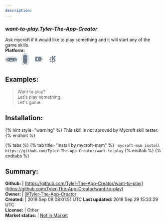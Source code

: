 ```yaml
---
description: 
---
```


### _want-to-play.Tyler-The-App-Creator_  
Ask mycroft if it would like to play something and it will start any of the game skills.  
**Platform:**  
 ![Mark I](../.gitbook/assets/mark-1-icon.png)  ![Mark II](../.gitbook/assets/mark-2-icon.png)  ![Picroft](../.gitbook/assets/picroft-icon.png)  ![plasmoid](../.gitbook/assets/kde.png)   
## Examples:  
> Want to play?  
> Let's play something.  
> Let's game.  
  
## Installation:  
{% hint style="warning" %}
This skill is not aproved by Mycroft skill tester.
{% endhint %}
    
{% tabs %}
{% tab title="Install by mycroft-msm" %}
``` mycroft-msm install https://github.com/Tyler-The-App-Creator/want-to-play```
{% endtab %}
  {% endtabs %}
    
## Summary:  
**Github:** | [https://github.com/Tyler-The-App-Creator/want-to-play](https://github.com/Tyler-The-App-Creator/want-to-play)  
**Owner:** | [@Tyler-The-App-Creator](https://github.com/Tyler-The-App-Creator)  
**Created:** | 2018 Sep 08 08:01:51 UTC  **Last updated:** 2018 Sep 29 15:23:29 UTC  
**License:** | Other  
**Market status:** | [Not in Market](https://market.mycroft.ai/skill/)  
